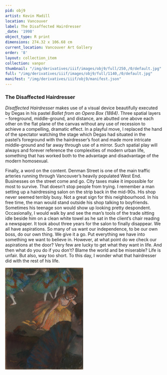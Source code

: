 ```yaml
---
pid: obj9
artist: Kevin Madill
location: Vancouver
label: The Disaffected Hairdresser
_date: '1998'
object_type: R print
dimensions: 274.32 x 106.68 cm
current_location: Vancouver Art Gallery
order: '8'
layout: collection_item
collection: vanpor
thumbnail: "/img/derivatives/iiif/images/obj9/full/250,/0/default.jpg"
full: "/img/derivatives/iiif/images/obj9/full/1140,/0/default.jpg"
manifest: "/img/derivatives/iiif/obj9/manifest.json"
---
```


### The Disaffected Hairdresser

*Disaffected Hairdresser* makes use of a visual device beautifully executed by Degas in his pastel *Ballet from an Opera Box (1884)*. Three spatial layers – foreground, middle-ground, and distance, are abutted one above each other on the flat plane of the canvas without any use of recession to achieve a compelling, dramatic effect. In a playful move, I replaced the hand of the spectator watching the stage which Degas had situated in the pastel’s foreground with the hairdresser’s foot and made more intricate middle-ground and far away through use of a mirror. Such spatial play will always and forever reference the complexities of modern urban life, something that has worked both to the advantage and disadvantage of the modern homosexual. 

Finally, a word on the content. Denman Street is one of the main traffic arteries running through Vancouver’s heavily populated West End. Businesses on the street come and go. City taxes make it impossible for most to survive. That doesn’t stop people from trying. I remember a man setting up a hairdressing salon on the strip back in the mid-90s. His shop never seemed terribly busy. Not a great sign for this neighbourhood. In his free time, the man would stand outside his shop talking to boyfriends. Sometimes his teenage son would show up looking pretty despondent. Occasionally, I would walk by and see the man’s tools of the trade sitting idle beside him on a clean white towel as he sat in the client’s chair reading a newspaper. It took about three years for the salon to finally disappear. We all have aspirations. So many of us want our independence, to be our own boss, do our own thing. We give it a go. Put everything we have into something we want to believe in. However, at what point do we check our aspirations at the door? Very few are lucky to get what they want in life. And then what do you do if you don’t? Blame the world and be miserable? Life is unfair. But also, way too short. To this day, I wonder what that hairdresser did with the rest of his life. 

<img src="img/SupportImages/DegasLoge.png" alt="Edgar Degas, Ballet vu d'une loge, c. 1884, Pastel on paper, 65.4 x 50.5 cm, Philadelphia Museum of Art, Philadelphia, United States" width="250"/> 

